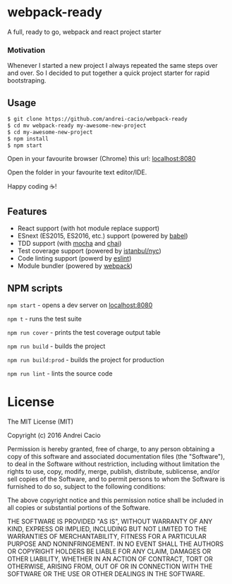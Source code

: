 # webpack-ready
A full, ready to go, webpack and react project starter

### Motivation
Whenever I started a new project I always repeated the same steps over and over.
So I decided to put together a quick project starter for rapid bootstraping.

## Usage

```bash
$ git clone https://github.com/andrei-cacio/webpack-ready
$ cd mv webpack-ready my-awesome-new-project
$ cd my-awesome-new-project
$ npm install
$ npm start
```
Open in your favourite browser (Chrome) this url: [localhost:8080](http://localhost:8080)

Open the folder in your favourite text editor/IDE.

Happy coding :coffee:!

## Features
- React support (with hot module replace support)
- ESnext (ES2015, ES2016, etc.) support (powered by [babel](https://babeljs.io/))
- TDD support (with [mocha](http://mochajs.org) and [chai](http://chaijs.com))
- Test coverage support (powered by [istanbul/nyc](https://github.com/istanbuljs/nyc))
- Code linting support (powerd by [eslint](http://eslint.org))
- Module bundler (powered by [webpack](https://webpack.github.io/))

## NPM scripts

`npm start` - opens a dev server on [localhost:8080](http://localhost:8080)

`npm t` - runs the test suite

`npm run cover` - prints the test coverage output table

`npm run build` - builds the project

`npm run build:prod` - builds the project for production

`npm run lint` - lints the source code

# License
The MIT License (MIT)

Copyright (c) 2016 Andrei Cacio

Permission is hereby granted, free of charge, to any person obtaining a copy
of this software and associated documentation files (the "Software"), to deal
in the Software without restriction, including without limitation the rights
to use, copy, modify, merge, publish, distribute, sublicense, and/or sell
copies of the Software, and to permit persons to whom the Software is
furnished to do so, subject to the following conditions:

The above copyright notice and this permission notice shall be included in all
copies or substantial portions of the Software.

THE SOFTWARE IS PROVIDED "AS IS", WITHOUT WARRANTY OF ANY KIND, EXPRESS OR
IMPLIED, INCLUDING BUT NOT LIMITED TO THE WARRANTIES OF MERCHANTABILITY,
FITNESS FOR A PARTICULAR PURPOSE AND NONINFRINGEMENT. IN NO EVENT SHALL THE
AUTHORS OR COPYRIGHT HOLDERS BE LIABLE FOR ANY CLAIM, DAMAGES OR OTHER
LIABILITY, WHETHER IN AN ACTION OF CONTRACT, TORT OR OTHERWISE, ARISING FROM,
OUT OF OR IN CONNECTION WITH THE SOFTWARE OR THE USE OR OTHER DEALINGS IN THE
SOFTWARE.



